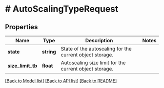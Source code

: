 # # AutoScalingTypeRequest

## Properties

Name | Type | Description | Notes
------------ | ------------- | ------------- | -------------
**state** | **string** | State of the autoscaling for the current object storage. |
**size_limit_tb** | **float** | Autoscaling size limit for the current object storage. |

[[Back to Model list]](../../README.md#models) [[Back to API list]](../../README.md#endpoints) [[Back to README]](../../README.md)
